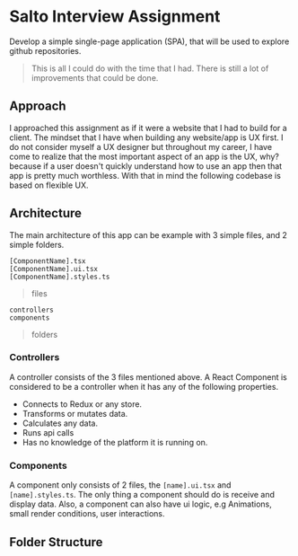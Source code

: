 # Salto Interview Assignment

Develop a simple single-page application (SPA), that will be used to explore github
repositories.

> This is all I could do with the time that I had. There is still a lot of improvements that could be done.

## Approach
I approached this assignment as if it were a website that I had to build for a client. The mindset that I have when building any website/app is UX first. I do not consider myself a UX designer but throughout my career, I have come to realize that the most important aspect of an app is the UX, why? because if a user doesn't quickly understand how to use an app then that app is pretty much worthless. With that in mind the following codebase is based on flexible UX.


## Architecture

The main architecture of this app can be example with 3 simple files, and 2 simple folders.

```
[ComponentName].tsx
[ComponentName].ui.tsx
[ComponentName].styles.ts
```
> files

```
controllers
components
```
> folders



### Controllers
A controller consists of the 3 files mentioned above. A React Component is considered to be a controller when it has any of the following properties.

* Connects to Redux or any store.
* Transforms or mutates data.
* Calculates any data.
* Runs api calls
* Has no knowledge of the platform it is running on.


### Components
A component only consists of 2 files, the `[name].ui.tsx` and `[name].styles.ts`.
The only thing a component should do is receive and display data. Also, a component can also have ui logic, e.g Animations, small render conditions, user interactions.

## Folder Structure
